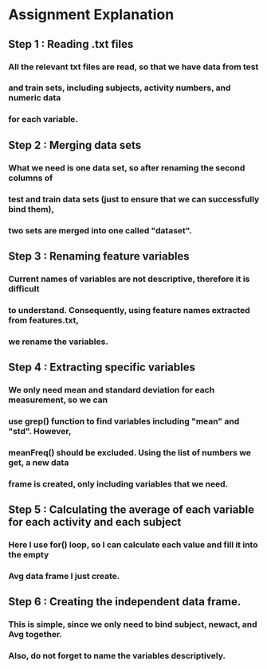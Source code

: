 # Assignment Explanation

## Step 1 : Reading .txt files
### All the relevant txt files are read, so that we have data from test 
### and train sets, including subjects, activity numbers, and numeric data 
### for each variable.

## Step 2 : Merging data sets
### What we need is one data set, so after renaming the second columns of 
### test and train data sets (just to ensure that we can successfully bind them), 
### two sets are merged into one called "dataset".

## Step 3 : Renaming feature variables
### Current names of variables are not descriptive, therefore it is difficult 
### to understand. Consequently, using feature names extracted from features.txt, 
### we rename the variables.

## Step 4 : Extracting specific variables
### We only need mean and standard deviation for each measurement, so we can
### use grep() function to find variables including "mean" and "std". However,
### meanFreq() should be excluded. Using the list of numbers we get, a new data
### frame is created, only including variables that we need.

## Step 5 : Calculating the average of each variable for each activity and each subject
### Here I use for() loop, so I can calculate each value and fill it into the empty
### Avg data frame I just create.

## Step 6 : Creating the independent data frame.
### This is simple, since we only need to bind subject, newact, and Avg together.
### Also, do not forget to name the variables descriptively.
